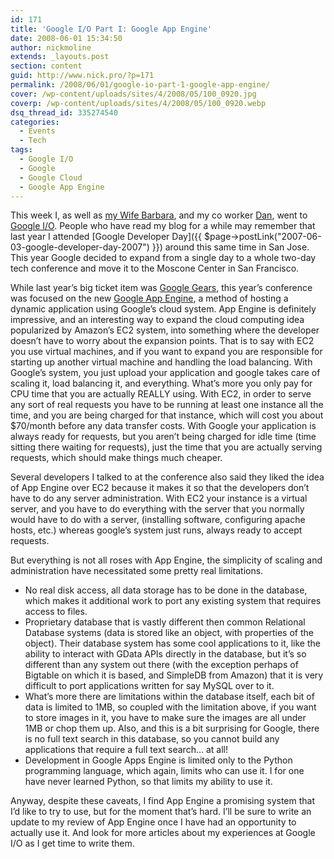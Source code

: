 ```yaml
---
id: 171
title: 'Google I/O Part I: Google App Engine'
date: 2008-06-01 15:34:50
author: nickmoline
extends: _layouts.post
section: content
guid: http://www.nick.pro/?p=171
permalink: /2008/06/01/google-io-part-1-google-app-engine/
cover: /wp-content/uploads/sites/4/2008/05/100_0920.jpg
coverp: /wp-content/uploads/sites/4/2008/05/100_0920.webp
dsq_thread_id: 335274540
categories:
  - Events
  - Tech
tags:
  - Google I/O
  - Google
  - Google Cloud
  - Google App Engine
---
```

This week I, as well as [my Wife Barbara](http://www.barbara.pro), and my co worker [Dan](http://www.danvuquoc.com/), went to [Google I/O](http://code.google.com/events/io/). People who have read my blog for a while may remember that last year I attended [Google Developer Day]({{ $page->postLink("2007-06-03-google-developer-day-2007") }}) around this same time in San Jose. This year Google decided to expand from a single day to a whole two-day tech conference and move it to the Moscone Center in San Francisco.

<!--more-->

While last year&#8217;s big ticket item was [Google Gears](http://gears.google.com), this year&#8217;s conference was focused on the new [Google App Engine](http://code.google.com/appengine/), a method of hosting a dynamic application using Google&#8217;s cloud system. App Engine is definitely impressive, and an interesting way to expand the cloud computing idea popularized by Amazon&#8217;s EC2 system, into something where the developer doesn&#8217;t have to worry about the expansion points. That is to say with EC2 you use virtual machines, and if you want to expand you are responsible for starting up another virtual machine and handling the load balancing. With Google&#8217;s system, you just upload your application and google takes care of scaling it, load balancing it, and everything. What&#8217;s more you only pay for CPU time that you are actually REALLY using. With EC2, in order to serve any sort of real requests you have to be running at least one instance all the time, and you are being charged for that instance, which will cost you about $70/month before any data transfer costs. With Google your application is always ready for requests, but you aren&#8217;t being charged for idle time (time sitting there waiting for requests), just the time that you are actually serving requests, which should make things much cheaper.

Several developers I talked to at the conference also said they liked the idea of App Engine over EC2 because it makes it so that the developers don&#8217;t have to do any server administration. With EC2 your instance is a virtual server, and you have to do everything with the server that you normally would have to do with a server, (installing software, configuring apache hosts, etc.) whereas google&#8217;s system just runs, always ready to accept requests.

But everything is not all roses with App Engine, the simplicity of scaling and administration have necessitated some pretty real limitations.

* No real disk access, all data storage has to be done in the database, which makes it additional work to port any existing system that requires access to files.
* Proprietary database that is vastly different then common Relational Database systems (data is stored like an object, with properties of the object). Their database system has some cool applications to it, like the ability to interact with GData APIs directly in the database, but it&#8217;s so different than any system out there (with the exception perhaps of Bigtable on which it is based, and SimpleDB from Amazon) that it is very difficult to port applications written for say MySQL over to it.
* What&#8217;s more there are limitations within the database itself, each bit of data is limited to 1MB, so coupled with the limitation above, if you want to store images in it, you have to make sure the images are all under 1MB or chop them up. Also, and this is a bit surprising for Google, there is no full text search in this database, so you cannot build any applications that require a full text search&#8230; at all!
* Development in Google Apps Engine is limited only to the Python programming language, which again, limits who can use it. I for one have never learned Python, so that limits my ability to use it.

Anyway, despite these caveats, I find App Engine a promising system that I&#8217;d like to try to use, but for the moment that&#8217;s hard. I&#8217;ll be sure to write an update to my review of App Engine once I have had an opportunity to actually use it. And look for more articles about my experiences at Google I/O as I get time to write them.
